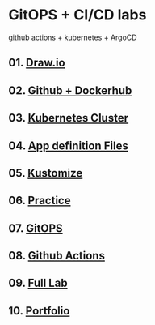 # GitOPS + CI/CD labs
github actions + kubernetes + ArgoCD

## 01. [Draw.io](./01.Draw.md)
## 02. [Github + Dockerhub](./02.Github.md)
## 03. [Kubernetes Cluster](./03.KubernetesCluster.md)
## 04. [App definition Files](./04.App.md)
## 05. [Kustomize](./05.Kustomize.md)
## 06. [Practice](./06.Kustomize%20Practice.md)
## 07. [GitOPS](./06.ArgoCD.md)
## 08. [Github Actions](./08.Actions.md)
## 09. [Full Lab](./09.Fulllab.md)
## 10. [Portfolio](./10.Portfolio.md)

